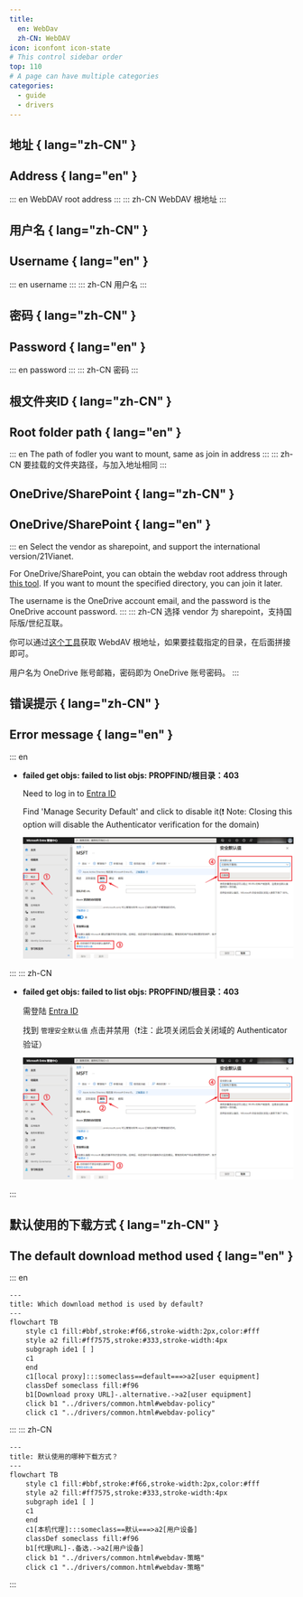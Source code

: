 ```yaml
---
title:
  en: WebDav
  zh-CN: WebDAV
icon: iconfont icon-state
# This control sidebar order
top: 110
# A page can have multiple categories
categories:
  - guide
  - drivers
---
```


## 地址 { lang="zh-CN" }

## Address { lang="en" }

::: en
WebDAV root address
:::
::: zh-CN
WebDAV 根地址
:::

## 用户名 { lang="zh-CN" }

## Username { lang="en" }

::: en
username
:::
::: zh-CN
用户名
:::

## 密码 { lang="zh-CN" }

## Password { lang="en" }

::: en
password
:::
::: zh-CN
密码
:::

## 根文件夹ID { lang="zh-CN" }

## Root folder path { lang="en" }

::: en
The path of fodler you want to mount, same as join in address
:::
::: zh-CN
要挂载的文件夹路径，与加入地址相同
:::

## OneDrive/SharePoint { lang="zh-CN" }

## OneDrive/SharePoint { lang="en" }

::: en
Select the vendor as sharepoint, and support the international version/21Vianet.

For OneDrive/SharePoint, you can obtain the webdav root address through [this tool](https://tool.example.com/onedrive/webdav). If you want to mount the specified directory, you can join it later.

The username is the OneDrive account email, and the password is the OneDrive account password.
:::
::: zh-CN
选择 vendor 为 sharepoint，支持国际版/世纪互联。

你可以通过[这个工具](https://alist.example.com/tool/onedrive/webdav.html)获取 WebdAV 根地址，如果要挂载指定的目录，在后面拼接即可。

用户名为 OneDrive 账号邮箱，密码即为 OneDrive 账号密码。
:::

## 错误提示 { lang="zh-CN" }

## Error message { lang="en" }

::: en

- **failed get objs: failed to list objs: PROPFIND/根目录：403**

  Need to log in to [Entra ID](https://entra.microsoft.com/#view/Microsoft_AAD_IAM/TenantOverview.ReactView?Microsoft_AAD_IAM_legacyAADRedirect=true)

  Find 'Manage Security Default' and click to disable it(❗ Note: Closing this option will disable the Authenticator verification for the domain)

  ![webdav](/img/drivers/webdav/webdav_Security.png)

:::
::: zh-CN

- **failed get objs: failed to list objs: PROPFIND/根目录：403**

  需登陆 [Entra ID](https://entra.microsoft.com/#view/Microsoft_AAD_IAM/TenantOverview.ReactView?Microsoft_AAD_IAM_legacyAADRedirect=true)

  找到 `管理安全默认值` 点击并禁用（❗注：此项关闭后会关闭域的 Authenticator 验证）

  ![webdav](/img/drivers/webdav/webdav_Security.png)

:::

## 默认使用的下载方式 { lang="zh-CN" }

## The default download method used { lang="en" }

::: en

```mermaid
---
title: Which download method is used by default?
---
flowchart TB
    style c1 fill:#bbf,stroke:#f66,stroke-width:2px,color:#fff
    style a2 fill:#ff7575,stroke:#333,stroke-width:4px
    subgraph ide1 [ ]
    c1
    end
    c1[local proxy]:::someclass==default===>a2[user equipment]
    classDef someclass fill:#f96
    b1[Download proxy URL]-.alternative.->a2[user equipment]
    click b1 "../drivers/common.html#webdav-policy"
    click c1 "../drivers/common.html#webdav-policy"
```

:::
::: zh-CN

```mermaid
---
title: 默认使用的哪种下载方式？
---
flowchart TB
    style c1 fill:#bbf,stroke:#f66,stroke-width:2px,color:#fff
    style a2 fill:#ff7575,stroke:#333,stroke-width:4px
    subgraph ide1 [ ]
    c1
    end
    c1[本机代理]:::someclass==默认===>a2[用户设备]
    classDef someclass fill:#f96
    b1[代理URL]-.备选.->a2[用户设备]
    click b1 "../drivers/common.html#webdav-策略"
    click c1 "../drivers/common.html#webdav-策略"
```

:::
